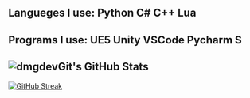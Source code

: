 ## Langueges I use: Python C# C++ Lua
## 
## Programs I use: UE5 Unity VSCode Pycharm S 
##           
  


## <img src="https://github-readme-stats.vercel.app/api?username=dmgdevGit&theme=gruvbox&show_icons=true&hide_border=true&count_private=true" alt="dmgdevGit's GitHub Stats" /> 
[![GitHub Streak](https://streak-stats.demolab.com?user=dmgdevGit&theme=dark&exclude_days=Sun)](https://git.io/streak-stats)
